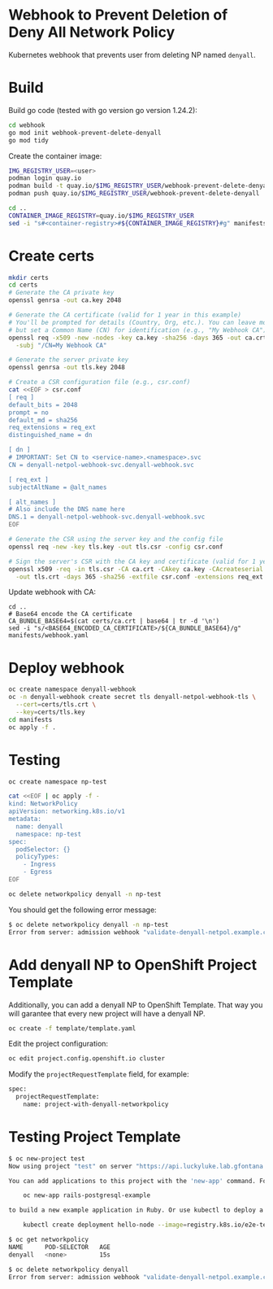 # Webhook to Prevent Deletion of Deny All Network Policy

Kubernetes webhook that prevents user from deleting NP named `denyall`.

# Build

Build go code (tested with go version go version 1.24.2):

```bash
cd webhook
go mod init webhook-prevent-delete-denyall
go mod tidy
```

Create the container image:

```bash
IMG_REGISTRY_USER=<user>
podman login quay.io
podman build -t quay.io/$IMG_REGISTRY_USER/webhook-prevent-delete-denyall .
podman push quay.io/$IMG_REGISTRY_USER/webhook-prevent-delete-denyall

cd ..
CONTAINER_IMAGE_REGISTRY=quay.io/$IMG_REGISTRY_USER
sed -i "s#<container-registry>#${CONTAINER_IMAGE_REGISTRY}#g" manifests/deployment.yaml
```

# Create certs

```bash
mkdir certs
cd certs
# Generate the CA private key
openssl genrsa -out ca.key 2048

# Generate the CA certificate (valid for 1 year in this example)
# You'll be prompted for details (Country, Org, etc.). You can leave most blank,
# but set a Common Name (CN) for identification (e.g., "My Webhook CA").
openssl req -x509 -new -nodes -key ca.key -sha256 -days 365 -out ca.crt \
  -subj "/CN=My Webhook CA"

# Generate the server private key
openssl genrsa -out tls.key 2048  

# Create a CSR configuration file (e.g., csr.conf)
cat <<EOF > csr.conf
[ req ]
default_bits = 2048
prompt = no
default_md = sha256
req_extensions = req_ext
distinguished_name = dn

[ dn ]
# IMPORTANT: Set CN to <service-name>.<namespace>.svc
CN = denyall-netpol-webhook-svc.denyall-webhook.svc

[ req_ext ]
subjectAltName = @alt_names

[ alt_names ]
# Also include the DNS name here
DNS.1 = denyall-netpol-webhook-svc.denyall-webhook.svc
EOF

# Generate the CSR using the server key and the config file
openssl req -new -key tls.key -out tls.csr -config csr.conf

# Sign the server's CSR with the CA key and certificate (valid for 1 year)
openssl x509 -req -in tls.csr -CA ca.crt -CAkey ca.key -CAcreateserial \
  -out tls.crt -days 365 -sha256 -extfile csr.conf -extensions req_ext
```

Update webhook with CA:

```
cd ..
# Base64 encode the CA certificate
CA_BUNDLE_BASE64=$(cat certs/ca.crt | base64 | tr -d '\n')
sed -i "s/<BASE64_ENCODED_CA_CERTIFICATE>/${CA_BUNDLE_BASE64}/g" manifests/webhook.yaml
```

# Deploy webhook

```bash
oc create namespace denyall-webhook
oc -n denyall-webhook create secret tls denyall-netpol-webhook-tls \
  --cert=certs/tls.crt \
  --key=certs/tls.key
cd manifests
oc apply -f .
```

# Testing

```bash
oc create namespace np-test

cat <<EOF | oc apply -f -
kind: NetworkPolicy
apiVersion: networking.k8s.io/v1
metadata:
  name: denyall
  namespace: np-test
spec:
  podSelector: {}
  policyTypes:
    - Ingress
    - Egress
EOF

oc delete networkpolicy denyall -n np-test
```

You should get the following error message:

```bash
$ oc delete networkpolicy denyall -n np-test
Error from server: admission webhook "validate-denyall-netpol.example.com" denied the request: Deleting the NetworkPolicy named 'denyall' is not allowed by policy.
```

# Add denyall NP to OpenShift Project Template

Additionally, you can add a denyall NP to OpenShift Template. That way you will garantee that every new project will have a denyall NP.

```bash
oc create -f template/template.yaml
```

Edit the project configuration:

```bash
oc edit project.config.openshift.io cluster
```

Modify the `projectRequestTemplate` field, for example:

```bash
spec:
  projectRequestTemplate:
    name: project-with-denyall-networkpolicy
```

# Testing Project Template

```bash
$ oc new-project test
Now using project "test" on server "https://api.luckyluke.lab.gfontana.me:6443".

You can add applications to this project with the 'new-app' command. For example, try:

    oc new-app rails-postgresql-example

to build a new example application in Ruby. Or use kubectl to deploy a simple Kubernetes application:

    kubectl create deployment hello-node --image=registry.k8s.io/e2e-test-images/agnhost:2.43 -- /agnhost serve-hostname

$ oc get networkpolicy
NAME      POD-SELECTOR   AGE
denyall   <none>         15s

$ oc delete networkpolicy denyall
Error from server: admission webhook "validate-denyall-netpol.example.com" denied the request: Deleting the NetworkPolicy named 'denyall' is not allowed by policy.
```